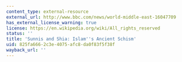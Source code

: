 ```yaml
---
content_type: external-resource
external_url: http://www.bbc.com/news/world-middle-east-16047709
has_external_license_warning: true
license: https://en.wikipedia.org/wiki/All_rights_reserved
status: ''
title: 'Sunnis and Shia: Islam''s Ancient Schism'
uid: 825fa666-2c3e-4075-afc8-da0f83f5f38f
wayback_url: ''
---
```

